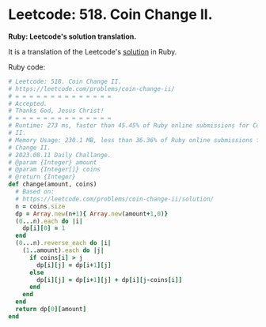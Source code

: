 # Leetcode: 518. Coin Change II.

**Ruby: Leetcode's solution translation.**

It is a translation of the Leetcode's [solution](https://leetcode.com/problems/coin-change-ii/solution/) in Ruby.

Ruby code:
```Ruby
# Leetcode: 518. Coin Change II.
# https://leetcode.com/problems/coin-change-ii/
# = = = = = = = = = = = = = =
# Accepted.
# Thanks God, Jesus Christ!
# = = = = = = = = = = = = = =
# Runtime: 273 ms, faster than 45.45% of Ruby online submissions for Coin Change
# II.
# Memory Usage: 230.1 MB, less than 36.36% of Ruby online submissions for Coin
# Change II.
# 2023.08.11 Daily Challange.
# @param {Integer} amount
# @param {Integer[]} coins
# @return {Integer}
def change(amount, coins)
  # Based on:
  # https://leetcode.com/problems/coin-change-ii/solution/
  n = coins.size
  dp = Array.new(n+1){ Array.new(amount+1,0)}
  (0...n).each do |i|
    dp[i][0] = 1
  end
  (0...n).reverse_each do |i|
    (1..amount).each do |j|
      if coins[i] > j
        dp[i][j] = dp[i+1][j]
      else
        dp[i][j] = dp[i+1][j] + dp[i][j-coins[i]]
      end
    end
  end
  return dp[0][amount]
end
```
